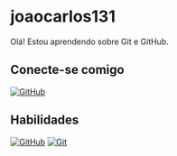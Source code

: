 # joaocarlos131
Olá! Estou aprendendo sobre Git e GitHub.

## Conecte-se comigo
[![GitHub](https://img.shields.io/badge/GitHub-000?style=for-the-badge&logo=github&logoColor=white)](+https://github.com/joaocarlos131)

## Habilidades
[![GitHub](https://img.shields.io/badge/GitHub-000?style=for-the-badge&logo=github&logoColor=white)]()
[![Git](https://img.shields.io/badge/Git-e?style=for-the-badge&logo=github&logoColor=white)]()



